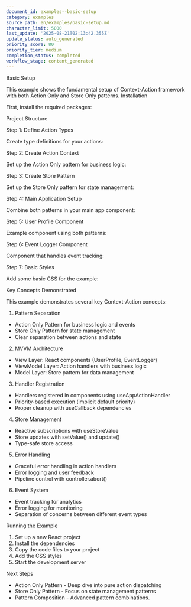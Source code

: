 ```yaml
---
document_id: examples--basic-setup
category: examples
source_path: en/examples/basic-setup.md
character_limit: 5000
last_update: '2025-08-21T02:13:42.355Z'
update_status: auto_generated
priority_score: 80
priority_tier: medium
completion_status: completed
workflow_stage: content_generated
---
```

Basic Setup

This example shows the fundamental setup of Context-Action framework with both Action Only and Store Only patterns. Installation

First, install the required packages:

Project Structure

Step 1: Define Action Types

Create type definitions for your actions:

Step 2: Create Action Context

Set up the Action Only pattern for business logic:

Step 3: Create Store Pattern

Set up the Store Only pattern for state management:

Step 4: Main Application Setup

Combine both patterns in your main app component:

Step 5: User Profile Component

Example component using both patterns:

Step 6: Event Logger Component

Component that handles event tracking:

Step 7: Basic Styles

Add some basic CSS for the example:

Key Concepts Demonstrated

This example demonstrates several key Context-Action concepts:

1. Pattern Separation
- Action Only Pattern for business logic and events
- Store Only Pattern for state management
- Clear separation between actions and state

2. MVVM Architecture
- View Layer: React components (UserProfile, EventLogger)
- ViewModel Layer: Action handlers with business logic
- Model Layer: Store pattern for data management

3. Handler Registration
- Handlers registered in components using useAppActionHandler
- Priority-based execution (implicit default priority)
- Proper cleanup with useCallback dependencies

4. Store Management
- Reactive subscriptions with useStoreValue
- Store updates with setValue() and update()
- Type-safe store access

5. Error Handling
- Graceful error handling in action handlers
- Error logging and user feedback
- Pipeline control with controller.abort()

6. Event System
- Event tracking for analytics
- Error logging for monitoring
- Separation of concerns between different event types

Running the Example

1. Set up a new React project
2. Install the dependencies
3. Copy the code files to your project
4. Add the CSS styles
5. Start the development server

Next Steps

- Action Only Pattern - Deep dive into pure action dispatching
- Store Only Pattern - Focus on state management patterns
- Pattern Composition - Advanced pattern combinations.
